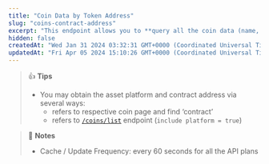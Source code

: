 ```yaml
---
title: "Coin Data by Token Address"
slug: "coins-contract-address"
excerpt: "This endpoint allows you to **query all the coin data (name, price, market .... including exchange tickers) on CoinGecko coin page based on asset platform and particular token contract address**."
hidden: false
createdAt: "Wed Jan 31 2024 03:32:31 GMT+0000 (Coordinated Universal Time)"
updatedAt: "Fri Apr 05 2024 15:10:26 GMT+0000 (Coordinated Universal Time)"
---
```

> 👍 **Tips**
> 
> - You may obtain the asset platform and contract address via several ways:
>   - refers to respective coin page and find ‘contract’
>   - refers to [`/coins/list`](/reference/coins-list) endpoint (`include platform = true`)

> 📘 **Notes**
> 
> - Cache / Update Frequency:  every 60 seconds for all the API plans
